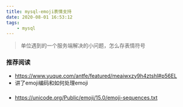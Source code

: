 ```yaml
---
title: mysql-emoji表情支持
date: 2020-08-01 16:53:12
tags:
    - mysql
---
```

> 单位遇到的一个服务端解决的小问题，怎么存表情符号

### 推荐阅读
- https://www.yuque.com/antfe/featured/meaiwxzy9h4ztshl#p56EL
- 讲了emoji编码和如何处理emoji

###
- https://unicode.org/Public/emoji/15.0/emoji-sequences.txt